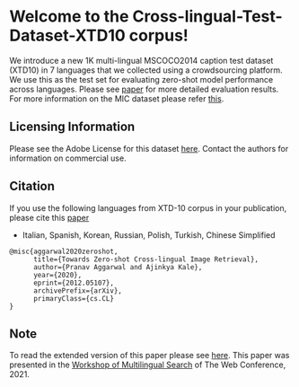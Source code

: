 # Welcome to the Cross-lingual-Test-Dataset-XTD10 corpus!
We introduce a new 1K multi-lingual MSCOCO2014 caption test dataset (XTD10) in 7 languages that we collected using a crowdsourcing platform. We use this as the test set for evaluating zero-shot model performance across languages. Please see [paper](https://arxiv.org/pdf/2012.05107.pdf) for more detailed evaluation results. For more information on the MIC dataset please refer [this](https://arxiv.org/pdf/1510.03519.pdf).
## Licensing Information
Please see the Adobe License for this dataset [here](https://github.com/adobe-research/Cross-lingual-Test-Dataset-XTD10/blob/main/LICENSE.md). Contact the authors for information on commercial use.
## Citation
If you use the following languages from XTD-10 corpus in your publication, please cite this [paper](https://arxiv.org/pdf/2012.05107.pdf)
 - Italian, Spanish, Korean, Russian, Polish, Turkish, Chinese Simplified
```
@misc{aggarwal2020zeroshot,
      title={Towards Zero-shot Cross-lingual Image Retrieval},
      author={Pranav Aggarwal and Ajinkya Kale},
      year={2020},
      eprint={2012.05107},
      archivePrefix={arXiv},
      primaryClass={cs.CL}
}
```
## Note
To read the extended version of this paper please see [here](https://arxiv.org/abs/2109.07622). This paper was presented in the [Workshop of Multilingual Search](https://multilingual-workshop.github.io/) of The Web Conference, 2021.
